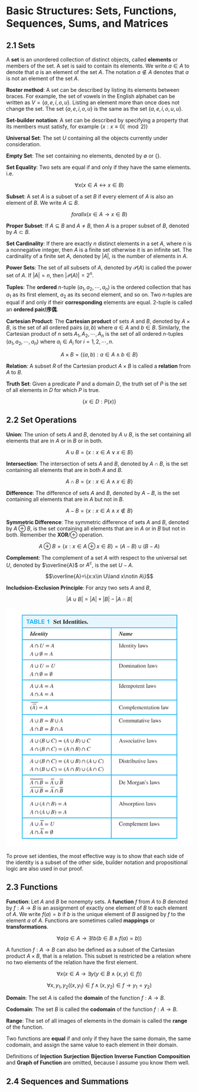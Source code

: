 # Basic Structures: Sets, Functions, Sequences, Sums, and Matrices

## 2.1 Sets

A **set** is an unordered collection of distinct objects, called **elements** or members of the set. A set is said to contain its elements. We write $a\in A$ to denote that $a$ is an element of the set $A$. The notation $a\notin A$ denotes that $a$ is not an element of the set $A$.

**Roster method**: A set can be described by listing its elements between braces. For example, the set of vowels in the English alphabet can be written as $V=\{a,e,i,o,u\}$. Listing an element more than once does not change the set. The set $\{a,e,i,o,u\}$ is the same as the set $\{a,e,i,o,u,u\}$.

**Set-builder notation**: A set can be described by specifying a property that its members must satisfy, for example $\{x:x\equiv 0(\mod 2)\}$

**Universal Set**: The set $U$ containing all the objects currently under consideration.

**Empty Set**: The set containing no elements, denoted by $\emptyset$ or $\{\}$.

**Set Equality**: Two sets are equal if and only if they have the same elements. i.e. 

$$\forall x(x\in A\leftrightarrow x\in B)$$

**Subset**: A set $A$ is a subset of a set $B$ if every element of $A$ is also an element of $B$. We write $A\subseteq B$.

$$forall x(x\in A\rightarrow x\in B)$$

**Proper Subset**: If $A\subseteq B$ and $A\neq B$, then $A$ is a proper subset of $B$, denoted by $A\subset B$.

**Set Cardinality**: If there are exactly $n$ distinct elements in a set $A$, where $n$ is a nonnegative integer, then $A$ is a finite set otherwise it is an infinite set. The cardinality of a finite set $A$, denoted by $|A|$, is the number of elements in $A$.

**Power Sets**: The set of all subsets of $A$, denoted by $\mathcal{P}(A)$ is called the power set of $A$. If $|A|=n$, then $|\mathcal{P}(A)|=2^n$.

**Tuples**: The **ordered** $n$-tuple $(a_1,a_2,\cdots,a_n)$ is the ordered collection that has $a_1$ as its first element, $a_2$ as its second element, and so on. Two $n$-tuples are equal if and only if their **corresponding** elements are equal. $2$-tuple is called an **ordered pair/序偶**.

**Cartesian Product**: The **Cartesian product** of sets $A$ and $B$, denoted by $A\times B$, is the set of all ordered pairs $(a,b)$ where $a\in A$ and $b\in B$. Similarly, the Cartesian product of $n$ sets $A_1,A_2,\cdots,A_n$ is the set of all ordered $n$-tuples $(a_1,a_2,\cdots,a_n)$ where $a_i\in A_i$ for $i=1,2,\cdots,n$.

$$A\times B=\{(a,b):a\in A\land b\in B\}$$

**Relation**: A subset $R$ of the Cartesian product $A\times B$ is called a **relation** from $A$ to $B$.

**Truth Set**: Given a predicate $P$ and a domain $D$, the truth set of $P$ is the set of all elements in $D$ for which $P$ is true.

$$\{x\in D:P(x)\}$$

## 2.2 Set Operations

**Union**: The union of sets $A$ and $B$, denoted by $A\cup B$, is the set containing all elements that are in $A$ or in $B$ or in both.

$$A\cup B=\{x:x\in A\lor x\in B\}$$

**Intersection**: The intersection of sets $A$ and $B$, denoted by $A\cap B$, is the set containing all elements that are in both $A$ and $B$.

$$A\cap B=\{x:x\in A\land x\in B\}$$

**Difference**: The difference of sets $A$ and $B$, denoted by $A-B$, is the set containing all elements that are in $A$ but not in $B$.

$$A-B=\{x:x\in A\land x\notin B\}$$

**Symmetric Difference**: The symmetric difference of sets $A$ and $B$, denoted by $A\oplus B$, is the set containing all elements that are in $A$ or in $B$ but not in both. Remember the **XOR**/$\oplus$ operation.

$$A\oplus B=\{x:x\in A\oplus x\in B\}=(A-B)\cup(B-A)$$

**Complement**: The complement of a set $A$ with respect to the universal set $U$, denoted by $\overline{A}$ or $A^c$, is the set $U-A$.

$$\overline{A}=\{x:x\in U\land x\notin A\}$$

**Includsion-Exclusion Principle**: For anzy two sets $A$ and $B$,

$$|A\cup B|=|A|+|B|-|A\cap B|$$

![alt text](./images/image2-1.png)

To prove set identies, the most effective way is to show that each side of the identity is a subset of the other side, builder notation and propositional logic are also used in our proof.

## 2.3 Functions

**Function**: Let $A$ and $B$ be nonempty sets. A **function** $f$ from $A$ to $B$ denoted by $f:A\rightarrow B$ is an assignment of exactly one element of $B$ to each element of $A$. We write $f(a)=b$ if $b$ is the unique element of $B$ assigned by $f$ to the element $a$ of $A$. Functions are sometimes called **mappings** or **transformations**.

$$\forall a(a\in A\rightarrow \exists!b(b\in B\land f(a)=b))$$

A function $f:A\rightarrow B$ can also be defined as a subset of the Cartesian product $A\times B$, that is a relation. This subset is restricted be a relation where no two elements of the relation have the first element. 

$$\forall x(x\in A\to\exists y(y\in B\land (x,y)\in f))$$

$$\forall x,y_1,y_2((x,y_1)\in f\land (x,y_2)\in f\to y_1=y_2)$$

**Domain**: The set $A$ is called the **domain** of the function $f:A\rightarrow B$.

**Codomain**: The set $B$ is called the **codomain** of the function $f:A\rightarrow B$.

**Range**: The set of all images of elements in the domain is called the **range** of the function.

Two functions are **equal** if and only if they have the same domain, the same codomain, and assign the same value to each element in their domain.

Definitions of **Injection** **Surjection** **Bijection** **Inverse Function** **Composition** and **Graph of Function** are omitted, because I assume you know them well.

## 2.4 Sequences and Summations


